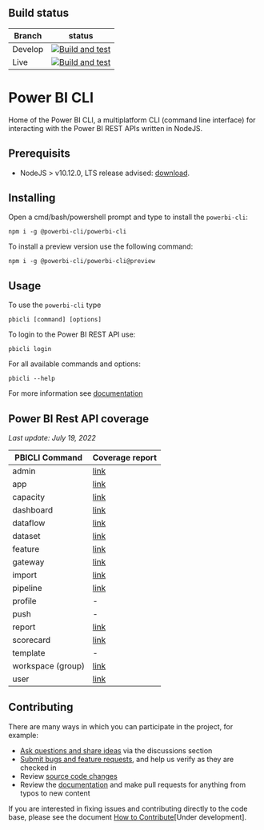 ## Build status

| Branch  | status                                                                                                                                                                                                                           |
| ------- | -------------------------------------------------------------------------------------------------------------------------------------------------------------------------------------------------------------------------------- |
| Develop | [![Build and test](https://github.com/powerbi-cli/powerbi-cli/workflows/Build%20and%20test/badge.svg?branch=develop)](https://github.com/powerbi-cli/powerbi-cli/actions?query=workflow%3A%22Build+and+test%22+branch%3Adevelop) |
| Live    | [![Build and test](https://github.com/powerbi-cli/powerbi-cli/workflows/Build%20and%20test/badge.svg?branch=live)](https://github.com/powerbi-cli/powerbi-cli/actions?query=workflow%3A%22Build+and+test%22+branch%3Alive)       |

# Power BI CLI

Home of the Power BI CLI, a multiplatform CLI (command line interface) for interacting with the Power BI REST APIs written in NodeJS.

## Prerequisits

-   NodeJS > v10.12.0, LTS release advised: [download](https://nodejs.org).

## Installing

Open a cmd/bash/powershell prompt and type to install the `powerbi-cli`:

`npm i -g @powerbi-cli/powerbi-cli`

To install a preview version use the following command:

`npm i -g @powerbi-cli/powerbi-cli@preview`

## Usage

To use the `powerbi-cli` type

`pbicli [command] [options]`

To login to the Power BI REST API use:

`pbicli login`

For all available commands and options:

`pbicli --help`

For more information see [documentation](https://powerbi-cli.github.io/)

## Power BI Rest API coverage

_Last update: July 19, 2022_

| PBICLI Command    | Coverage report                |
| ----------------- | ------------------------------ |
| admin             | [link](./src/admin/api.md)     |
| app               | [link](./src/app/api.md)       |
| capacity          | [link](./src/capacity/api.md)  |
| dashboard         | [link](./src/dashboard/api.md) |
| dataflow          | [link](./src/dataflow/api.md)  |
| dataset           | [link](./src/dataset/api.md)   |
| feature           | [link](./src/feature/api.md)   |
| gateway           | [link](./src/gateway/api.md)   |
| import            | [link](./src/import/api.md)    |
| pipeline          | [link](./src/pipeline/api.md)  |
| profile           | -                              |
| push              | -                              |
| report            | [link](./src/report/api.md)    |
| scorecard         | [link](./src/scorecard/api.md) |
| template          | -                              |
| workspace (group) | [link](./src/group/api.md)     |
| user              | [link](./src/user/api.md)      |

## Contributing

There are many ways in which you can participate in the project, for example:

-   [Ask questions and share ideas](https://github.com/powerbi-cli/powerbi-cli/discussions) via the discussions section
-   [Submit bugs and feature requests](https://github.com/powerbi-cli/powerbi-cli/issues), and help us verify as they are checked in
-   Review [source code changes](https://github.com/powerbi-cli/powerbi-cli/pulls)
-   Review the [documentation](https://powerbi-cli.github.io/) and make pull requests for anything from typos to new content

If you are interested in fixing issues and contributing directly to the code base, please see the document [How to Contribute]()[Under development].
